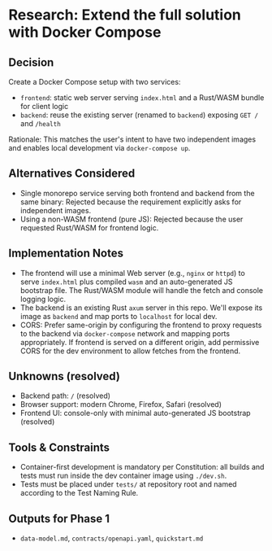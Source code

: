 # Research: Extend the full solution with Docker Compose

## Decision
Create a Docker Compose setup with two services:
- `frontend`: static web server serving `index.html` and a Rust/WASM bundle for client logic
- `backend`: reuse the existing server (renamed to `backend`) exposing `GET /` and `/health`

Rationale: This matches the user's intent to have two independent images and enables local development via `docker-compose up`.

## Alternatives Considered
- Single monorepo service serving both frontend and backend from the same binary: Rejected because the requirement explicitly asks for independent images.
- Using a non-WASM frontend (pure JS): Rejected because the user requested Rust/WASM for frontend logic.

## Implementation Notes
- The frontend will use a minimal Web server (e.g., `nginx` or `httpd`) to serve `index.html` plus compiled `wasm` and an auto-generated JS bootstrap file. The Rust/WASM module will handle the fetch and console logging logic.
- The backend is an existing Rust `axum` server in this repo. We'll expose its image as `backend` and map ports to `localhost` for local dev.
- CORS: Prefer same-origin by configuring the frontend to proxy requests to the backend via `docker-compose` network and mapping ports appropriately. If frontend is served on a different origin, add permissive CORS for the dev environment to allow fetches from the frontend.

## Unknowns (resolved)
- Backend path: `/` (resolved)
- Browser support: modern Chrome, Firefox, Safari (resolved)
- Frontend UI: console-only with minimal auto-generated JS bootstrap (resolved)

## Tools & Constraints
- Container-first development is mandatory per Constitution: all builds and tests must run inside the dev container image using `./dev.sh`.
- Tests must be placed under `tests/` at repository root and named according to the Test Naming Rule.

## Outputs for Phase 1
- `data-model.md`, `contracts/openapi.yaml`, `quickstart.md`

